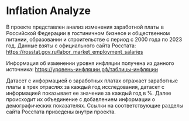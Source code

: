 # Inflation Analyze
В проекте представлен анализ изменения заработной платы в Российской Федерации в гостиничном бизнесе и общественном питании, образовании и строительстве с период с 2000 года по 2023 год. Данные взяты с официального сайта Росстата: https://rosstat.gov.ru/labor_market_employment_salaries

Информация об изменении уровня инфляции получена из данного источника: https://уровень-инфляции.рф/таблицы-инфляции

Датасет с информацией о заработных платах отражает заработные платы в трех отраслях за каждый год исследования, датасет с информацией показывает ее значение за каждый год в %. Далее происходит их объединение с добавлением информации о демографических показателях. Ссылки на соответствующие разделы сайта Росстата приведены внутри проекта.
